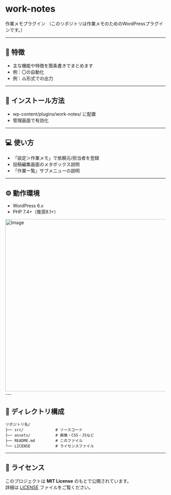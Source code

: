 # work-notes
作業メモプラグイン
（このリポジトリは作業メモのためのWordPressプラグインです。）

---

## 📌 特徴
- 主な機能や特徴を箇条書きでまとめます
- 例：〇の自動化
- 例：△形式での出力

---

## 🚀 インストール方法
- wp-content/plugins/work-notes/ に配置
- 管理画面で有効化

---

## 💻 使い方
- 「設定＞作業メモ」で依頼元/担当者を登録
- 投稿編集画面のメタボックス説明
- 「作業一覧」サブメニューの説明

---

## ⚙️ 動作環境
- WordPress 6.x
- PHP 7.4+（推奨8.1+）
<img width="1169" height="541" alt="Image" src="https://github.com/user-attachments/assets/2d1cbb36-ca6e-4e2e-958f-c9406ed08701" />
---

## 📂 ディレクトリ構成
```
リポジトリ名/
├── src/              # ソースコード
├── assets/           # 画像・CSS・JSなど
├── README.md         # このファイル
└── LICENSE           # ライセンスファイル
```

---

## 📜 ライセンス
このプロジェクトは **MIT License** のもとで公開されています。  
詳細は [LICENSE](LICENSE) ファイルをご覧ください。
